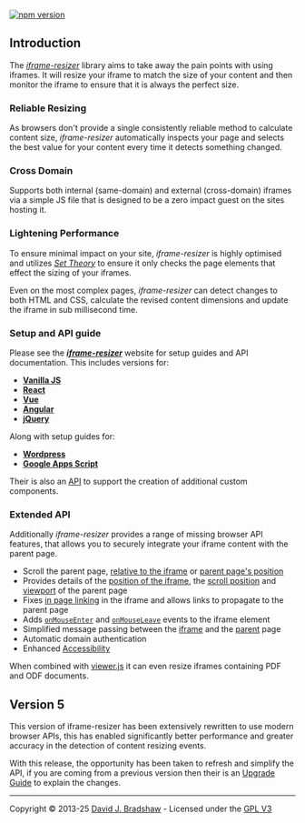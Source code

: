 [<img src="https://iframe-resizer.com/logo-full.svg" alt="" title="" style="margin-bottom: -20px">](https://iframe-resizer.com)

[![npm version](https://badge.fury.io/js/@iframe-resizer%2Fcore.svg)](https://badge.fury.io/js/@iframe-resizer%2Fparent)
 <!--
[![NPM Downloads](https://img.shields.io/npm/dm/iframe-resizer.svg)](https://npm-stat.com/charts.html?package=iframe-resizer&from=2014-12-31)
[![](https://data.jsdelivr.com/v1/package/npm/iframe-resizer/badge?style=rounded)](https://www.jsdelivr.com/package/npm/iframe-resizer) 

-->

## Introduction

The _[iframe-resizer](https://iframe-resizer.com)_ library aims to take away the pain
points with using iframes. It will resize your iframe to match the size of your content
and then monitor the iframe to ensure that it is always the perfect size.

### Reliable Resizing

As browsers don't provide a single consistently reliable method to calculate content
size, _iframe-resizer_ automatically inspects your page and selects the best value
for your content every time it detects something changed.

### Cross Domain

Supports both internal (same-domain) and external (cross-domain) iframes via a simple
JS file that is designed to be a zero impact guest on the sites hosting it.

### Lightening Performance

To ensure minimal impact on your site, _iframe-resizer_ is highly optimised and
utilizes _[Set Theory](https://en.wikipedia.org/wiki/Set_theory)_ to ensure it only
checks the page elements that effect the sizing of your iframes.

Even on the most complex pages, _iframe-resizer_ can detect changes to both HTML
and CSS, calculate the revised content dimensions and update the iframe in sub
millisecond time.

### Setup and API guide

Please see the **_[iframe-resizer](https://iframe-resizer.com)_** website for setup guides
and API documentation. This includes versions for:

* **[Vanilla JS](https://iframe-resizer.com/setup)**
* **[React](https://iframe-resizer.com/frameworks/react)**
* **[Vue](https://iframe-resizer.com/frameworks/vue3)**
* **[Angular](https://iframe-resizer.com/frameworks/angular)**
* **[jQuery](https://iframe-resizer.com/frameworks/jquery)**

Along with setup guides for:
  
* **[Wordpress](https://iframe-resizer.com/guides/wordpress/)**
* **[Google Apps Script](https://iframe-resizer.com/guides/google_apps_script)**

Their is also an [API](https://iframe-resizer.com/frameworks/api/) to support the creation
of additional custom components.

### Extended API

Additionally _iframe-resizer_ provides a range of missing browser API features, that allows you to securely integrate your iframe content with the parent page.

- Scroll the parent page, [relative to the iframe](https://iframe-resizer.com/api/child#scrolltooffsetx-y) or [parent page's position](https://iframe-resizer.com/api/child#scrollbyx-y)
- Provides details of the [position of the iframe](https://iframe-resizer.com/api/child#getparentpropscallback), the [scroll position](https://iframe-resizer.com/api/child#getparentpropscallback) and [viewport](https://iframe-resizer.com/api/child#getparentpropscallback) of the parent page
- Fixes [in page linking](https://iframe-resizer.com/api/parent#inpagelinks) in the iframe and allows links to propagate to the parent page
- Adds [`onMouseEnter`](https://iframe-resizer.com/api/parent#onmouseenter) and [`onMouseLeave`](https://iframe-resizer.com/api/parent#onmouseleave) events to the iframe element
- Simplified message passing between the [iframe](https://iframe-resizer.com/api/child#onmessage) and the [parent](https://iframe-resizer.com/api/parent#onmessage) page
- Automatic domain authentication
- Enhanced [Accessibility](https://iframe-resizer.com/accessibility)

When combined with [viewer.js](https://viewerjs.org/) it can even resize iframes containing PDF and ODF documents.

## Version 5

This version of iframe-resizer has been extensively rewritten to use modern browser APIs, this has enabled significantly better performance and greater accuracy in the detection of content resizing events.

With this release, the opportunity has been taken to refresh and simplify the API, if you are coming from a previous version then their is an [Upgrade Guide](https://iframe-resizer.com/upgrade) to explain the changes.

---
Copyright &copy; 2013-25 [David J. Bradshaw](https://github.com/davidjbradshaw) - Licensed under the [GPL V3](LICENSE)
